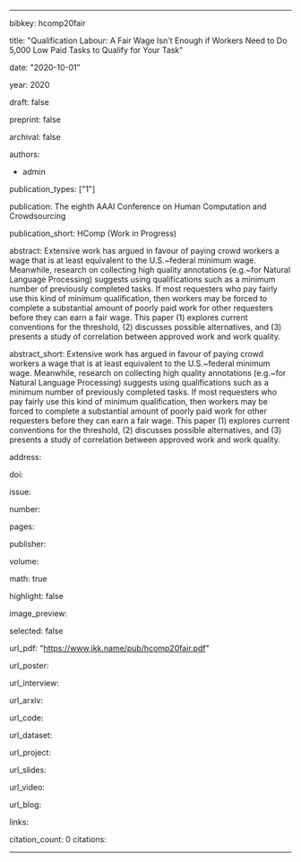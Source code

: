 ---

bibkey: hcomp20fair

title: "Qualification Labour: A Fair Wage Isn't Enough if Workers Need to Do 5,000 Low Paid Tasks to Qualify for Your Task"

date: "2020-10-01"

year: 2020

draft: false

preprint: false

archival: false

authors: 
- admin

publication_types: ["1"]

publication: The eighth AAAI Conference on Human Computation and Crowdsourcing

publication_short: HComp (Work in Progress)

abstract: Extensive work has argued in favour of paying crowd workers a wage that is at least equivalent to the U.S.~federal minimum wage. Meanwhile, research on collecting high quality annotations (e.g.~for Natural Language Processing) suggests using qualifications such as a minimum number of previously completed tasks. If most requesters who pay fairly use this kind of minimum qualification, then workers may be forced to complete a substantial amount of poorly paid work for other requesters before they can earn a fair wage. This paper (1) explores current conventions for the threshold, (2) discusses possible alternatives, and (3) presents a study of correlation between approved work and work quality.

abstract_short: Extensive work has argued in favour of paying crowd workers a wage that is at least equivalent to the U.S.~federal minimum wage. Meanwhile, research on collecting high quality annotations (e.g.~for Natural Language Processing) suggests using qualifications such as a minimum number of previously completed tasks. If most requesters who pay fairly use this kind of minimum qualification, then workers may be forced to complete a substantial amount of poorly paid work for other requesters before they can earn a fair wage. This paper (1) explores current conventions for the threshold, (2) discusses possible alternatives, and (3) presents a study of correlation between approved work and work quality.

address: 

doi: 

issue: 

number: 

pages: 

publisher: 

volume: 

math: true

highlight: false

image_preview: 

selected: false

url_pdf: "https://www.jkk.name/pub/hcomp20fair.pdf"

url_poster: 

url_interview: 

url_arxiv: 

url_code: 

url_dataset: 

url_project: 

url_slides: 

url_video: 

url_blog: 

links: 

citation_count: 0
citations:


---